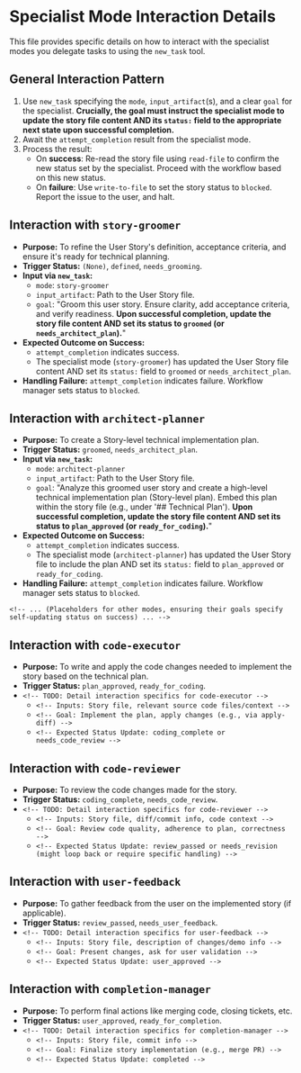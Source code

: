 # Specialist Mode Interaction Details

This file provides specific details on how to interact with the specialist modes you delegate tasks to using the `new_task` tool.

## General Interaction Pattern

1.  Use `new_task` specifying the `mode`, `input_artifact`(s), and a clear `goal` for the specialist. **Crucially, the goal must instruct the specialist mode to update the story file content AND its `status:` field to the appropriate next state upon successful completion.**
2.  Await the `attempt_completion` result from the specialist mode.
3.  Process the result:
    *   On **success**: Re-read the story file using `read-file` to confirm the new status set by the specialist. Proceed with the workflow based on this new status.
    *   On **failure**: Use `write-to-file` to set the story status to `blocked`. Report the issue to the user, and halt.

## Interaction with `story-groomer`

*   **Purpose:** To refine the User Story's definition, acceptance criteria, and ensure it's ready for technical planning.
*   **Trigger Status:** `(None)`, `defined`, `needs_grooming`.
*   **Input via `new_task`:**
    *   `mode`: `story-groomer`
    *   `input_artifact`: Path to the User Story file.
    *   `goal`: "Groom this user story. Ensure clarity, add acceptance criteria, and verify readiness. **Upon successful completion, update the story file content AND set its status to `groomed` (or `needs_architect_plan`).**"
*   **Expected Outcome on Success:**
    *   `attempt_completion` indicates success.
    *   The specialist mode (`story-groomer`) has updated the User Story file content AND set its `status:` field to `groomed` or `needs_architect_plan`.
*   **Handling Failure:** `attempt_completion` indicates failure. Workflow manager sets status to `blocked`.

## Interaction with `architect-planner`

*   **Purpose:** To create a Story-level technical implementation plan.
*   **Trigger Status:** `groomed`, `needs_architect_plan`.
*   **Input via `new_task`:**
    *   `mode`: `architect-planner`
    *   `input_artifact`: Path to the User Story file.
    *   `goal`: "Analyze this groomed user story and create a high-level technical implementation plan (Story-level plan). Embed this plan within the story file (e.g., under '## Technical Plan'). **Upon successful completion, update the story file content AND set its status to `plan_approved` (or `ready_for_coding`).**"
*   **Expected Outcome on Success:**
    *   `attempt_completion` indicates success.
    *   The specialist mode (`architect-planner`) has updated the User Story file to include the plan AND set its `status:` field to `plan_approved` or `ready_for_coding`.
*   **Handling Failure:** `attempt_completion` indicates failure. Workflow manager sets status to `blocked`.

`<!-- ... (Placeholders for other modes, ensuring their goals specify self-updating status on success) ... -->`

## Interaction with `code-executor`

*   **Purpose:** To write and apply the code changes needed to implement the story based on the technical plan.
*   **Trigger Status:** `plan_approved`, `ready_for_coding`.
*   `<!-- TODO: Detail interaction specifics for code-executor -->`
    *   `<!-- Inputs: Story file, relevant source code files/context -->`
    *   `<!-- Goal: Implement the plan, apply changes (e.g., via apply-diff) -->`
    *   `<!-- Expected Status Update: coding_complete or needs_code_review -->`

## Interaction with `code-reviewer`

*   **Purpose:** To review the code changes made for the story.
*   **Trigger Status:** `coding_complete`, `needs_code_review`.
*   `<!-- TODO: Detail interaction specifics for code-reviewer -->`
    *   `<!-- Inputs: Story file, diff/commit info, code context -->`
    *   `<!-- Goal: Review code quality, adherence to plan, correctness -->`
    *   `<!-- Expected Status Update: review_passed or needs_revision (might loop back or require specific handling) -->`

## Interaction with `user-feedback`

*   **Purpose:** To gather feedback from the user on the implemented story (if applicable).
*   **Trigger Status:** `review_passed`, `needs_user_feedback`.
*   `<!-- TODO: Detail interaction specifics for user-feedback -->`
    *   `<!-- Inputs: Story file, description of changes/demo info -->`
    *   `<!-- Goal: Present changes, ask for user validation -->`
    *   `<!-- Expected Status Update: user_approved -->`

## Interaction with `completion-manager`

*   **Purpose:** To perform final actions like merging code, closing tickets, etc.
*   **Trigger Status:** `user_approved`, `ready_for_completion`.
*   `<!-- TODO: Detail interaction specifics for completion-manager -->`
    *   `<!-- Inputs: Story file, commit info -->`
    *   `<!-- Goal: Finalize story implementation (e.g., merge PR) -->`
    *   `<!-- Expected Status Update: completed -->`